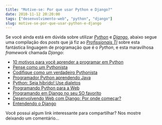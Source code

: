 ```yaml
---
title: "Motive-se: Por que usar Python e Django?"
date: 2010-11-12 20:20:00
tags: ["desenvolvimento-web", "python", "django"]
slug: motive-se-por-que-usar-python-e-django
---
```


Se você ainda está em dúvida sobre utilizar [_Python_](http://www.python.org/ "Site oficial do Python")
e [_Django_](http://www.djangoproject.com/ "Site oficial do Django"), abaixo
segue uma compilação dos _posts_ que já fiz
ao [_Profissionais TI_](http://www.profissionaisti.com.br/author/klaus/ "Minhas contribuições ao Profissionais TI")
sobre esta fantástica linguagem de programação que é o _Python_, e esta
maravilhosa _framework_ chamada _Django_:

- [10 motivos para você aprender a programar em Python](http://www.profissionaisti.com.br/2009/01/10-motivos-para-voce-aprender-a-programar-em-python/ "Leia este post no Profissionais TI")
- [Pense como um Pythonista](http://www.profissionaisti.com.br/2009/06/pense-como-um-pythonista/ "Leia este post no Profissionais TI")
- [Codifique como um verdadeiro Pythonista](http://www.profissionaisti.com.br/2009/06/codifique-como-um-verdadeiro-pythonista/ "Leia este post no Profissionais TI")
- [Programador Python aprendendo Java](http://www.profissionaisti.com.br/2009/02/programador-python-aprendendo-java/ "Leia este post no Profissionais TI")
- [Python: Seja híbrido! Use dialetos](http://www.profissionaisti.com.br/2009/03/python-seja-hibrido-use-dialetos/ "Leia este post no Profissionais TI")
- [Programando Python para a Web](http://www.profissionaisti.com.br/2009/02/programando-python-para-a-web/ "Leia este post no Profissionais TI")
- [Programando em Django no seu SO favorito](http://www.profissionaisti.com.br/2009/02/programando-em-django-no-seu-sistema-operacional-favorito/ "Leia este post no Profissionais TI")
- [Desenvolvendo Web com Django: Por onde começar?](http://www.profissionaisti.com.br/2009/05/desenvolvendo-web-com-django-por-onde-comecar/ "Leia este post no Profissionais TI")
- [Entendendo o Django](http://www.profissionaisti.com.br/2009/04/entendendo-o-django/ "Leia este post no Profissionais TI")

Você possui algum link interessante para compartilhar? Nos mostre deixando um comentário...
